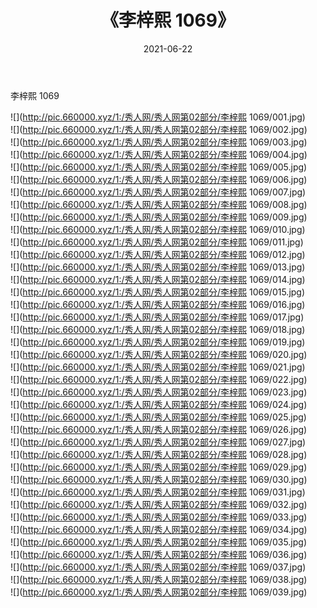﻿---
layout: post
title:  《李梓熙 1069》
date:   2021-06-22
img: http://pic.660000.xyz/1:/秀人网/秀人网第02部分/李梓熙 1069/000.jpg
categories: [美女, 清纯, 唯美]
---

李梓熙 1069

  ![](http://pic.660000.xyz/1:/秀人网/秀人网第02部分/李梓熙 1069/001.jpg) <br> ![](http://pic.660000.xyz/1:/秀人网/秀人网第02部分/李梓熙 1069/002.jpg) <br> ![](http://pic.660000.xyz/1:/秀人网/秀人网第02部分/李梓熙 1069/003.jpg) <br> ![](http://pic.660000.xyz/1:/秀人网/秀人网第02部分/李梓熙 1069/004.jpg) <br> ![](http://pic.660000.xyz/1:/秀人网/秀人网第02部分/李梓熙 1069/005.jpg) <br> ![](http://pic.660000.xyz/1:/秀人网/秀人网第02部分/李梓熙 1069/006.jpg) <br> ![](http://pic.660000.xyz/1:/秀人网/秀人网第02部分/李梓熙 1069/007.jpg) <br> ![](http://pic.660000.xyz/1:/秀人网/秀人网第02部分/李梓熙 1069/008.jpg) <br> ![](http://pic.660000.xyz/1:/秀人网/秀人网第02部分/李梓熙 1069/009.jpg) <br> ![](http://pic.660000.xyz/1:/秀人网/秀人网第02部分/李梓熙 1069/010.jpg) <br> ![](http://pic.660000.xyz/1:/秀人网/秀人网第02部分/李梓熙 1069/011.jpg) <br> ![](http://pic.660000.xyz/1:/秀人网/秀人网第02部分/李梓熙 1069/012.jpg) <br> ![](http://pic.660000.xyz/1:/秀人网/秀人网第02部分/李梓熙 1069/013.jpg) <br> ![](http://pic.660000.xyz/1:/秀人网/秀人网第02部分/李梓熙 1069/014.jpg) <br> ![](http://pic.660000.xyz/1:/秀人网/秀人网第02部分/李梓熙 1069/015.jpg) <br> ![](http://pic.660000.xyz/1:/秀人网/秀人网第02部分/李梓熙 1069/016.jpg) <br> ![](http://pic.660000.xyz/1:/秀人网/秀人网第02部分/李梓熙 1069/017.jpg) <br> ![](http://pic.660000.xyz/1:/秀人网/秀人网第02部分/李梓熙 1069/018.jpg) <br> ![](http://pic.660000.xyz/1:/秀人网/秀人网第02部分/李梓熙 1069/019.jpg) <br> ![](http://pic.660000.xyz/1:/秀人网/秀人网第02部分/李梓熙 1069/020.jpg) <br> ![](http://pic.660000.xyz/1:/秀人网/秀人网第02部分/李梓熙 1069/021.jpg) <br> ![](http://pic.660000.xyz/1:/秀人网/秀人网第02部分/李梓熙 1069/022.jpg) <br> ![](http://pic.660000.xyz/1:/秀人网/秀人网第02部分/李梓熙 1069/023.jpg) <br> ![](http://pic.660000.xyz/1:/秀人网/秀人网第02部分/李梓熙 1069/024.jpg) <br> ![](http://pic.660000.xyz/1:/秀人网/秀人网第02部分/李梓熙 1069/025.jpg) <br> ![](http://pic.660000.xyz/1:/秀人网/秀人网第02部分/李梓熙 1069/026.jpg) <br> ![](http://pic.660000.xyz/1:/秀人网/秀人网第02部分/李梓熙 1069/027.jpg) <br> ![](http://pic.660000.xyz/1:/秀人网/秀人网第02部分/李梓熙 1069/028.jpg) <br> ![](http://pic.660000.xyz/1:/秀人网/秀人网第02部分/李梓熙 1069/029.jpg) <br> ![](http://pic.660000.xyz/1:/秀人网/秀人网第02部分/李梓熙 1069/030.jpg) <br> ![](http://pic.660000.xyz/1:/秀人网/秀人网第02部分/李梓熙 1069/031.jpg) <br> ![](http://pic.660000.xyz/1:/秀人网/秀人网第02部分/李梓熙 1069/032.jpg) <br> ![](http://pic.660000.xyz/1:/秀人网/秀人网第02部分/李梓熙 1069/033.jpg) <br> ![](http://pic.660000.xyz/1:/秀人网/秀人网第02部分/李梓熙 1069/034.jpg) <br> ![](http://pic.660000.xyz/1:/秀人网/秀人网第02部分/李梓熙 1069/035.jpg) <br> ![](http://pic.660000.xyz/1:/秀人网/秀人网第02部分/李梓熙 1069/036.jpg) <br> ![](http://pic.660000.xyz/1:/秀人网/秀人网第02部分/李梓熙 1069/037.jpg) <br> ![](http://pic.660000.xyz/1:/秀人网/秀人网第02部分/李梓熙 1069/038.jpg) <br> ![](http://pic.660000.xyz/1:/秀人网/秀人网第02部分/李梓熙 1069/039.jpg) <br>